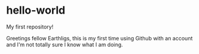 # hello-world
My first repository!

Greetings fellow Earthligs, this is my first time using Github with an account and I'm not totally sure I know what I am doing.
